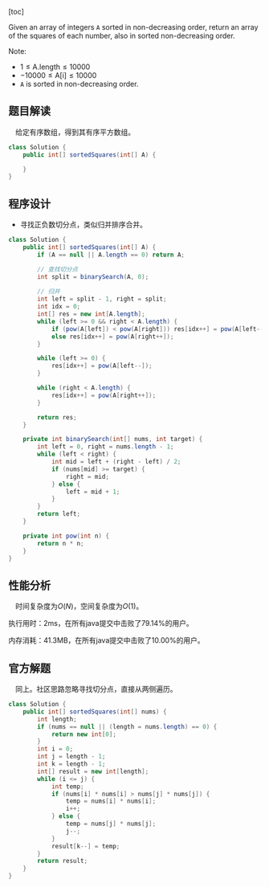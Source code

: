 [toc]

Given an array of integers `A` sorted in non-decreasing order, return an array of the squares of each number, also in sorted non-decreasing order.



Note:

* $1 \le \text{A.length} \le 10000$
* $-10000 \le \text{A[i]} \le 10000$
* `A` is sorted in non-decreasing order.



## 题目解读

&emsp;给定有序数组，得到其有序平方数组。

```java
class Solution {
    public int[] sortedSquares(int[] A) {

    }
}
```

## 程序设计

* 寻找正负数切分点，类似归并排序合并。

```java
class Solution {
    public int[] sortedSquares(int[] A) {
        if (A == null || A.length == 0) return A;

        // 查找切分点
        int split = binarySearch(A, 0);
        
        // 归并
        int left = split - 1, right = split;
        int idx = 0;
        int[] res = new int[A.length];
        while (left >= 0 && right < A.length) {
            if (pow(A[left]) < pow(A[right])) res[idx++] = pow(A[left--]);
            else res[idx++] = pow(A[right++]);
        }

        while (left >= 0) {
            res[idx++] = pow(A[left--]);
        }

        while (right < A.length) {
            res[idx++] = pow(A[right++]);
        }

        return res;
    }

    private int binarySearch(int[] nums, int target) {
        int left = 0, right = nums.length - 1;
        while (left < right) {
            int mid = left + (right - left) / 2;
            if (nums[mid] >= target) {
                right = mid;
            } else {
                left = mid + 1;
            }
        }
        return left;
    }

    private int pow(int n) {
        return n * n;
    }
}
```

## 性能分析

&emsp;时间复杂度为$O(N)$，空间复杂度为$O(1)$。

执行用时：2ms，在所有java提交中击败了79.14%的用户。

内存消耗：41.3MB，在所有java提交中击败了10.00%的用户。

## 官方解题

&emsp;同上。社区思路忽略寻找切分点，直接从两侧遍历。

```java
class Solution {
    public int[] sortedSquares(int[] nums) {
        int length;
        if (nums == null || (length = nums.length) == 0) {
            return new int[0];
        }
        int i = 0;
        int j = length - 1;
        int k = length - 1;
        int[] result = new int[length];
        while (i <= j) {
            int temp;
            if (nums[i] * nums[i] > nums[j] * nums[j]) {
                temp = nums[i] * nums[i];
                i++;
            } else {
                temp = nums[j] * nums[j];
                j--;
            }
            result[k--] = temp;
        }
        return result;
    }
}
```

